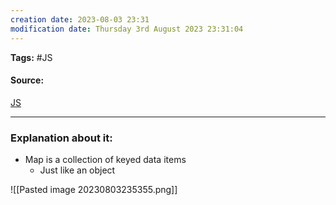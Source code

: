 ```yaml
---
creation date: 2023-08-03 23:31
modification date: Thursday 3rd August 2023 23:31:04
---
```


**Tags:** #JS 

#### Source:
[JS](https://javascript.info/map-set)

--------------------------------------

### Explanation about it:

* Map is a collection of keyed data items
	* Just like an object

![[Pasted image 20230803235355.png]]

